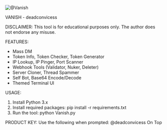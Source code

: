![@Vanish](https://github.com/user-attachments/assets/389f0364-ad76-4996-b9b7-94658c795ac2)


VANISH - deadconvicess

DISCLAIMER:
This tool is for educational purposes only. The author does not endorse any misuse.

FEATURES:
- Mass DM
- Token Info, Token Checker, Token Generator
- IP Lookup, IP Pinger, Port Scanner
- Webhook Tools (Validator, Nuker, Deleter)
- Server Cloner, Thread Spammer
- Self Bot, Base64 Encode/Decode
- Themed Terminal UI

USAGE:
1. Install Python 3.x
2. Install required packages:
   pip install -r requirements.txt
3. Run the tool:
   python Vanish.py

PRODUCT KEY:
Use the following when prompted:
@deadconvicess On Top








